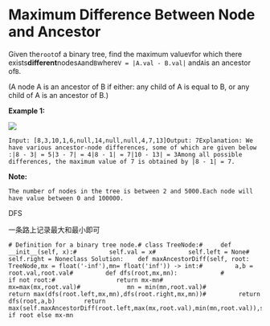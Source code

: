 # Maximum Difference Between Node and Ancestor

Given the`root`of a binary tree, find the maximum value`V`for which there exists**different**nodes`A`and`B`where`V = |A.val - B.val|` and`A`is an ancestor of`B`.

\(A node A is an ancestor of B if either: any child of A is equal to B, or any child of A is an ancestor of B.\)

**Example 1:**

![](http://i68.tinypic.com/2whqcep.jpg)

```text
Input: [8,3,10,1,6,null,14,null,null,4,7,13]Output: 7Explanation: We have various ancestor-node differences, some of which are given below :|8 - 3| = 5|3 - 7| = 4|8 - 1| = 7|10 - 13| = 3Among all possible differences, the maximum value of 7 is obtained by |8 - 1| = 7.
```

**Note:**

```text
The number of nodes in the tree is between 2 and 5000.Each node will have value between 0 and 100000.
```

DFS

一条路上记录最大和最小即可

```text
# Definition for a binary tree node.# class TreeNode:#     def __init__(self, x):#         self.val = x#         self.left = None#         self.right = Noneclass Solution:    def maxAncestorDiff(self, root: TreeNode,mx = float('-inf'),mn= float('inf')) -> int:#         a,b = root.val,root.val#         def dfs(root,mx,mn):            #             if not root:#                 return mx-mn#             mx=max(mx,root.val)#             mn = min(mn,root.val)#             return max(dfs(root.left,mx,mn),dfs(root.right,mx,mn))#         return dfs(root,a,b)        return max(self.maxAncestorDiff(root.left,max(mx,root.val),min(mn,root.val)),self.maxAncestorDiff(root.right,max(mx,root.val),min(mn,root.val))) if root else mx-mn
```

